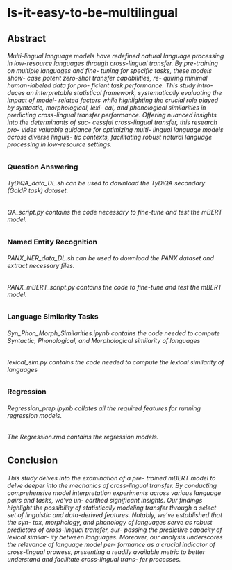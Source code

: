 # Is-it-easy-to-be-multilingual

## Abstract
###### Multi-lingual language models have redefined natural language processing in low-resource languages through cross-lingual transfer. By pre-training on multiple languages and fine- tuning for specific tasks, these models show- case potent zero-shot transfer capabilities, re- quiring minimal human-labeled data for pro- ficient task performance. This study intro- duces an interpretable statistical framework, systematically evaluating the impact of model- related factors while highlighting the crucial role played by syntactic, morphological, lexi- cal, and phonological similarities in predicting cross-lingual transfer performance. Offering nuanced insights into the determinants of suc- cessful cross-lingual transfer, this research pro- vides valuable guidance for optimizing multi- lingual language models across diverse linguis- tic contexts, facilitating robust natural language processing in low-resource settings.
    
### Question Answering
###### TyDiQA_data_DL.sh can be used to download the TyDiQA secondary (GoldP task) dataset.
###### QA_script.py contains the code necessary to fine-tune and test the mBERT model.

### Named Entity Recognition
###### PANX_NER_data_DL.sh can be used to download the PANX dataset and extract necessary files.
###### PANX_mBERT_script.py contains the code to fine-tune and test the mBERT model.

### Language Similarity Tasks
###### Syn_Phon_Morph_Similarities.ipynb contains the code needed to compute Syntactic, Phonological, and Morphological similarity of languages
###### lexical_sim.py contains the code needed to compute the lexical similarity of languages

### Regression
###### Regression_prep.ipynb collates all the required features for running regression models.
###### The Regression.rmd contains the regression models.


## Conclusion
###### This study delves into the examination of a pre- trained mBERT model to delve deeper into the mechanics of cross-lingual transfer. By conducting comprehensive model interpretation experiments across various language pairs and tasks, we’ve un- earthed significant insights. Our findings highlight the possibility of statistically modeling transfer through a select set of linguistic and data-derived features. Notably, we’ve established that the syn- tax, morphology, and phonology of languages serve as robust predictors of cross-lingual transfer, sur- passing the predictive capacity of lexical similar- ity between languages. Moreover, our analysis underscores the relevance of language model per- formance as a crucial indicator of cross-lingual prowess, presenting a readily available metric to better understand and facilitate cross-lingual trans- fer processes.

